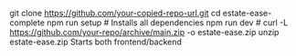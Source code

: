 
git clone https://github.com/your-copied-repo-url.git
cd estate-ease-complete
npm run setup  # Installs all dependencies
npm run dev   # curl -L https://github.com/your-repo/archive/main.zip -o estate-ease.zip
unzip estate-ease.zip
Starts both frontend/backend
